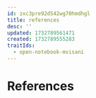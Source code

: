 ```yaml
---
id: zxc3pre92d542wg70hmdhgl
title: references
desc: ''
updated: 1732789561471
created: 1732789555283
traitIds:
  - open-notebook-mvisani
---
```


# References
